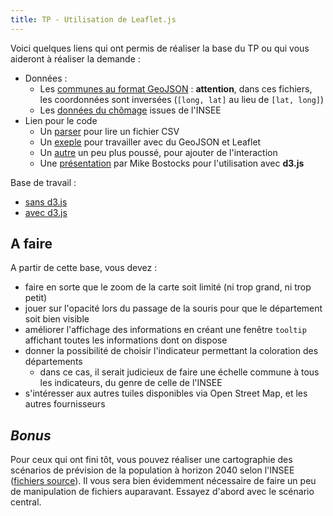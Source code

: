 ```yaml
---
title: TP - Utilisation de Leaflet.js
---
```


Voici quelques liens qui ont permis de réaliser la base du TP ou qui vous aideront à réaliser la demande :

- Données :
    - Les [communes au format GeoJSON](https://github.com/gregoiredavid/france-geojson) : **attention**, dans ces fichiers, les coordonnées sont inversées (`[long, lat]` au lieu de `[lat, long]`)
    - Les [données du chômage](http://www.insee.fr/fr/themes/tableau.asp?reg_id=99&ref_id=TCRD_025) issues de l'INSEE
- Lien pour le code
    - Un [parser](http://papaparse.com/) pour lire un fichier CSV
    - Un [exeple](http://leafletjs.com/examples/geojson.html) pour travailler avec du GeoJSON et Leaflet
    - Un [autre](http://leafletjs.com/examples/choropleth.html) un peu plus poussé, pour ajouter de l'interaction
    - Une [présentation](http://bost.ocks.org/mike/leaflet/) par Mike Bostocks pour l'utilisation avec **d3.js**

Base de travail :

- [sans d3.js](webreporting/tp-leaflet/base-simple/)
- [avec d3.js](webreporting/tp-leaflet/base-d3/)

## A faire

A partir de cette base, vous devez :

- faire en sorte que le zoom de la carte soit limité (ni trop grand, ni trop petit)
- jouer sur l'opacité lors du passage de la souris pour que le département soit bien visible
- améliorer l'affichage des informations en créant une fenêtre `tooltip` affichant toutes les informations dont on dispose
- donner la possibilité de choisir l'indicateur permettant la coloration des départements
    - dans ce cas, il serait judicieux de faire une échelle commune à tous les indicateurs, du genre de celle de l'INSEE
- s'intéresser aux autres tuiles disponibles via Open Street Map, et les autres fournisseurs

<!--
Pour avoir le résultat proposé, regarder :

- [solution sans d3.js](webreporting/tp-leaflet/solution-simple/)
- [solution avec d3.js](webreporting/tp-leaflet/solution-d3/) 
-->

## *Bonus*

Pour ceux qui ont fini tôt, vous pouvez réaliser une cartographie des scénarios de prévision de la population à horizon 2040 selon l'INSEE ([fichiers source](http://www.insee.fr/fr/themes/detail.asp?reg_id=99&ref_id=proj-dep-population-2010)). Il vous sera bien évidemment nécessaire de faire un peu de manipulation de fichiers auparavant. Essayez d'abord avec le scénario central.
